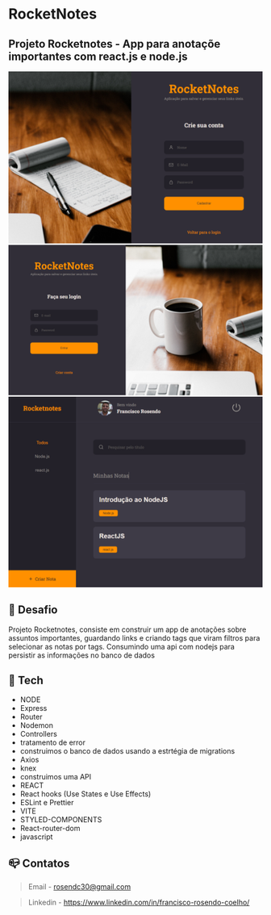# RocketNotes

## Projeto Rocketnotes - App para anotaçõe importantes com react.js e node.js

![Preview](./public/preview.png)
![Preview](./public/preview2.png)
![Preview](./public/preview3.png)

## :dart:  Desafio

Projeto Rocketnotes, consiste em construir um app de anotações sobre assuntos  importantes, guardando links e criando tags que viram filtros para selecionar as notas por tags.
Consumindo uma api com nodejs para persistir as informações no banco de dados

## :nut_and_bolt: Tech
* NODE
* Express
* Router
* Nodemon
* Controllers
* tratamento de error
* construimos o banco de dados usando a  estrtégia de migrations
* Axios
* knex
* construimos uma API
* REACT
* React hooks (Use States e Use Effects)
* ESLint e Prettier
* VITE
* STYLED-COMPONENTS
* React-router-dom
* javascript

## :mailbox_closed: Contatos

> Email - rosendc30@gmail.com

> Linkedin - https://www.linkedin.com/in/francisco-rosendo-coelho/



